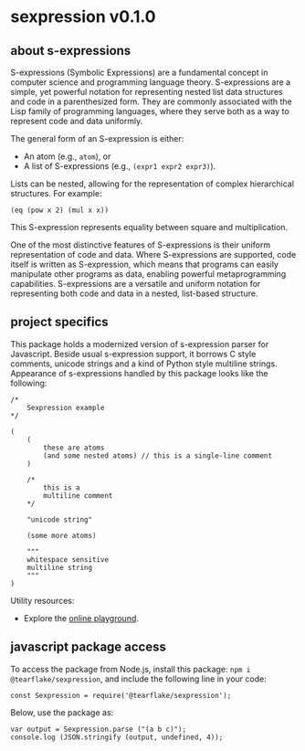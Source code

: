 # sexpression v0.1.0

## about s-expressions

S-expressions (Symbolic Expressions) are a fundamental concept in computer science and programming language theory. S-expressions are a simple, yet powerful notation for representing nested list data structures and code in a parenthesized form. They are commonly associated with the Lisp family of programming languages, where they serve both as a way to represent code and data uniformly.

The general form of an S-expression is either:

- An atom (e.g., `atom`), or
- A list of S-expressions (e.g., `(expr1 expr2 expr3)`).

Lists can be nested, allowing for the representation of complex hierarchical structures. For example:

`(eq (pow x 2) (mul x x))`

This S-expression represents equality between square and multiplication.

One of the most distinctive features of S-expressions is their uniform representation of code and data. Where S-expressions are supported, code itself is written as S-expression, which means that programs can easily manipulate other programs as data, enabling powerful metaprogramming capabilities. S-expressions are a versatile and uniform notation for representing both code and data in a nested, list-based structure. 

## project specifics

This package holds a modernized version of s-expression parser for Javascript. Beside usual s-expression support, it borrows C style comments, unicode strings and a kind of Python style multiline strings. Appearance of s-expressions handled by this package looks like the following:

```
/*
    Sexpression example
*/

(
    (
        these are atoms
        (and some nested atoms) // this is a single-line comment
    )
    
    /*
        this is a
        multiline comment
    */
    
    "unicode string"
    
    (some more atoms)
    
    """
    whitespace sensitive
    multiline string
    """
)
```

Utility resources:

- Explore the [online playground](https://tearflake.github.io/sexpression/playground/).

## javascript package access

To access the package from Node.js, install this package: `npm i @tearflake/sexpression`, and include the following line in your code:

```
const Sexpression = require('@tearflake/sexpression');
```

Below, use the package as:

```
var output = Sexpression.parse ("(a b c)");
console.log (JSON.stringify (output, undefined, 4));
```
